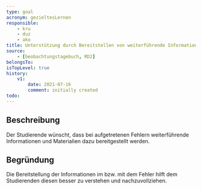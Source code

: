 ```yaml
---
type: goal
acronym: gezieltesLernen
responsible: 
    - kru
    - duz
    - ako
title: Unterstützung durch Bereitstellen von weiterführende Informationen und Materialien
source:
    - [beobachtungstagebuch, RD2]
belongsTo:
isTopLevel: true
history:
    v1:
        date: 2021-07-16
        comment: initially created
todo: 
---
```


## Beschreibung

Der Studierende wünscht, dass bei aufgetretenen Fehlern weiterführende Informationen und Materialien dazu bereitgestellt werden.

## Begründung

Die Bereitstellung der Informationen im bzw. mit dem Fehler hilft dem Studierenden diesen besser zu verstehen und nachzuvollziehen. 